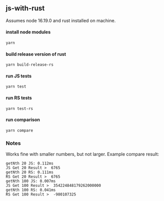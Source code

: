 ## js-with-rust

Assumes node 16.19.0 and rust installed on machine.

#### install node modules

```
yarn
```

#### build release version of rust

```
yarn build-release-rs
```

#### run JS tests

```
yarn test
```

#### run RS tests

```
yarn test-rs
```

#### run comparison

```
yarn compare
```

### Notes

Works fine with smaller numbers, but not larger.
Example compare result:

```
getNth 20 JS: 0.112ms
JS Get 20 Result >  6765
getNth 20 RS: 0.111ms
RS Get 20 Result >  6765
getNth 100 JS: 0.007ms
JS Get 100 Result >  354224848179262000000
getNth 100 RS: 0.041ms
RS Get 100 Result >  -980107325
```
